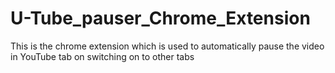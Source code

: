 # U-Tube_pauser_Chrome_Extension
This is the chrome extension which is used to automatically pause the video in YouTube tab on switching on to other tabs
